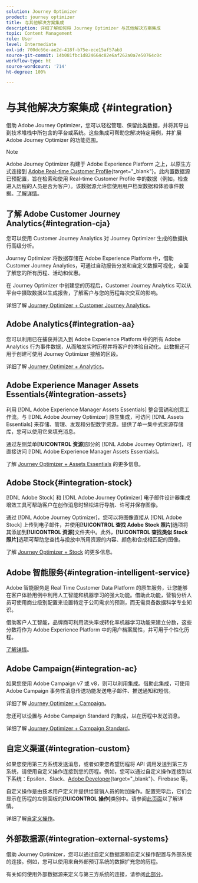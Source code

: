 ```yaml
---
solution: Journey Optimizer
product: journey optimizer
title: 与其他解决方案集成
description: 详细了解如何将 Journey Optimizer 与其他解决方案集成
topic: Content Management
role: User
level: Intermediate
exl-id: 700dc66e-ae2d-418f-b75e-ece15af57ab3
source-git-commit: 14b081fbc1d824664c82e6af262a0a7e50764c0c
workflow-type: ht
source-wordcount: '714'
ht-degree: 100%

---
```


# 与其他解决方案集成 {#integration}

借助 Adobe Journey Optimizer，您可以轻松管理、保留此类数据，并将其导出到技术堆栈中所包含的平台或系统。这些集成可帮助您解决特定用例，并扩展 Adobe Journey Optimizer 的功能范围。

>[!NOTE]
>
> Adobe Journey Optimizer 构建于 Adobe Experience Platform 之上，以原生方式连接到 [Adobe Real-time Customer Profile](https://experienceleague.adobe.com/docs/experience-platform/profile/home.html?lang=zh-Hans){target="_blank"}。此内置数据源已预配置，旨在检索和使用 Real-time Customer Profile 中的数据（例如，检查进入历程的人员是否为客户）。该数据源允许您使用用户档案数据和体验事件数据。[了解详情](../datasource/adobe-experience-platform-data-source.md)。

## 了解 Adobe Customer Journey Analytics{#integration-cja}

您可以使用 Customer Journey Analytics 对 Journey Optimizer 生成的数据执行高级分析。

Journey Optimizer 将数据存储在 Adobe Experience Platform 中，借助 Customer Journey Analytics，可通过自动报告分发和自定义数据可视化，全面了解您的所有历程、活动和优惠。

在 Journey Optimizer 中创建您的历程后，Customer Journey Analytics 可以从平台中摄取数据以生成报告，了解客户与您的历程每次交互的影响。

详细了解 [Journey Optimizer + Customer Journey Analytics](../reports/cja-ajo.md)。

## Adobe Analytics{#integration-aa}

您可以利用已在捕获并流入到 Adobe Experience Platform 中的所有 Adobe Analytics 行为事件数据，从而触发实时历程并将客户的体验自动化。此数据还可用于创建可使用 Journey Optimizer 接触的区段。

详细了解 [Journey Optimizer + Analytics](../event/about-analytics.md)。


## Adobe Experience Manager Assets Essentials{#integration-assets}

利用 [!DNL Adobe Experience Manager Assets Essentials] 整合营销和创意工作流。与 [!DNL Adobe Journey Optimizer] 原生集成，可访问 [!DNL Assets Essentials] 来存储、管理、发现和分配数字资源。提供了单一集中式资源存储库，您可以使用它来填充消息。

通过左侧菜单&#x200B;**[!UICONTROL 资源]**&#x200B;部分的 [!DNL Adobe Journey Optimizer]，可直接访问 [!DNL Adobe Experience Manager Assets Essentials]。

了解 [Journey Optimizer + Assets Essentials](../email/assets-essentials.md) 的更多信息。


## Adobe Stock{#integration-stock}

[!DNL Adobe Stock] 和 [!DNL Adobe Journey Optimizer] 电子邮件设计器集成增效工具可帮助客户在创作消息时轻松进行导航、许可并保存图像。

通过 [!DNL Adobe Journey Optimizer]，您可以将图像直接从 [!DNL Adobe Stock] 上传到电子邮件，并使用&#x200B;**[!UICONTROL 查找 Adobe Stock 照片]**&#x200B;选项将其添加到&#x200B;**[!UICONTROL 资源]**&#x200B;文件夹中。此外，**[!UICONTROL 查找类似 Stock 照片]**&#x200B;选项可帮助您查找与投放中所用资源的内容、颜色和合成相匹配的图像。

了解 [Journey Optimizer + Stock](../email/stock.md) 的更多信息。


## Adobe 智能服务{#integration-intelligent-service}

Adobe 智能服务是 Real Time Customer Data Platform 的原生服务，让您能够在客户体验用例中利用人工智能和机器学习的强大功能。借助此功能，营销分析人员可使用商业级别配置来设置特定于公司需求的预测，而无需具备数据科学专业知识。

借助客户人工智能，品牌商可利用流失率或转化率机器学习功能来建立分数，这些分数将作为 Adobe Experience Platform 中的用户档案属性，并可用于个性化历程。

[了解详情](../building-journeys/ai-services-overview.md)。


## Adobe Campaign{#integration-ac}

如果您使用 Adobe Campaign v7 或 v8，则可以利用集成。借助此集成，可使用 Adobe Campaign 事务性消息传送功能发送电子邮件、推送通知和短信。

详细了解 [Journey Optimizer + Campaign](../building-journeys/ajo-ac.md)。

您还可以设置与 Adobe Campaign Standard 的集成，以在历程中发送消息。

详细了解 [Journey Optimizer + Campaign Standard](../building-journeys/ajo-ac.md)。

## 自定义渠道{#integration-custom}

如果您使用第三方系统发送消息，或者如果您希望历程将 API 调用发送到第三方系统，请使用自定义操作连接到您的历程。例如，您可以通过自定义操作连接到以下系统：Epsilon、Slack、[Adobe Developer](https://developer.adobe.com){target="_blank"}、Firebase 等。

自定义操作是由技术用户定义并提供给营销人员的附加操作。配置完毕后，它们会显示在历程的左侧面板的&#x200B;**[!UICONTROL 操作]**&#x200B;类别中。请参阅[此页面](../building-journeys/about-journey-activities.md#action-activities)以了解详情。

详细了解[自定义操作](../action/about-custom-action-configuration.md)。

## 外部数据源{#integration-external-systems}

借助 Journey Optimizer，您可以通过自定义数据源和自定义操作配置与外部系统的连接。例如，您可以使用来自外部预订系统的数据扩充您的历程。

有关如何使用外部数据源来定义与第三方系统的连接，请参阅[此部分](../datasource/external-data-sources.md)。
